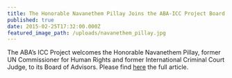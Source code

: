 ```yaml
---
title: The Honorable Navanethem Pillay Joins the ABA-ICC Project Board of Advisors
published: true
date: 2015-02-25T17:32:00.000Z
featured_image_path: /uploads/navanethem_pillay.jpg
---
```



The ABA’s ICC Project welcomes the Honorable Navanethem Pillay, former UN Commissioner for Human Rights and former International Criminal Court Judge, to its Board of Advisors. Please find [here](https://www.international-criminal-justice-today.org/news/the-honorable-navanethem-pillay-joins-abas-international-criminal-court-project-board-of-advisors/) the full article.